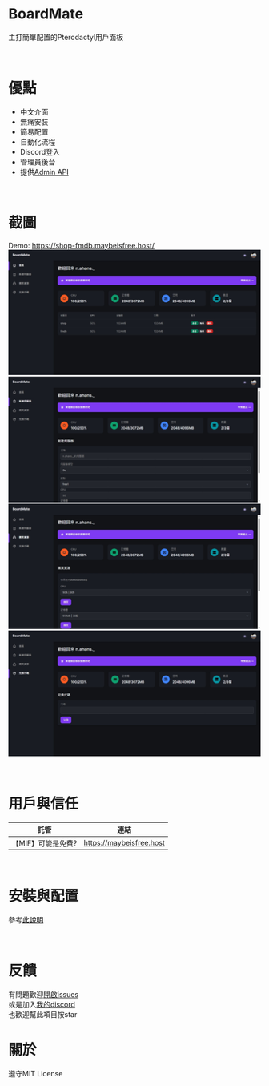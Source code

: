 # BoardMate
主打簡單配置的Pterodactyl用戶面板

<br>

# 優點

- 中文介面<br>
- 無痛安裝<br>
- 簡易配置<br>
- 自動化流程<br>
- Discord登入<br>
- 管理員後台<br>
- 提供[Admin API](https://github.com/HansHans135/boardmate/blob/main/api.md)

<br>

# 截圖
Demo: https://shop-fmdb.maybeisfree.host/<br>
![圖一](https://github.com/HansHans135/boardmate/blob/main/img/1.jpeg)
![圖二](https://github.com/HansHans135/boardmate/blob/main/img/2.jpeg)
![圖三](https://github.com/HansHans135/boardmate/blob/main/img/3.jpeg)
![圖四](https://github.com/HansHans135/boardmate/blob/main/img/4.jpeg)

<br>

# 用戶與信任

| 託管 | 連結 |
| ---- | ---- |
|【MIF】可能是免費? | https://maybeisfree.host |

<br>

# 安裝與配置
參考[此說明](https://github.com/HansHans135/boardmate/blob/main/install.md)

<br>

# 反饋
有問題歡迎[開啟issues](https://github.com/HansHans135/boardmate/issues)<br>
或是加入[我的discord](https://discord.gg/JayWx9RygN)<br>
也歡迎幫此項目按star

# 關於
遵守MIT License<br>

